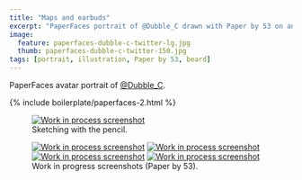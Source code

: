 ```yaml
---
title: "Maps and earbuds"
excerpt: "PaperFaces portrait of @Dubble_C drawn with Paper by 53 on an iPad."
image: 
  feature: paperfaces-dubble-c-twitter-lg.jpg
  thumb: paperfaces-dubble-c-twitter-150.jpg
tags: [portrait, illustration, Paper by 53, beard]
---
```


PaperFaces avatar portrait of <a href="http://twitter.com/Dubble_C">@Dubble_C</a>.

{% include boilerplate/paperfaces-2.html %}

<figure>
	<a href="{{ site.url }}/assets/images/paperfaces-dubble-c-process-1-lg.jpg"><img src="{{ site.url }}/assets/images/paperfaces-dubble-c-process-1-750.jpg" alt="Work in process screenshot"></a>
	<figcaption>Sketching with the pencil.</figcaption>
</figure>

<figure class="half">
	<a href="{{ site.url }}/assets/images/paperfaces-dubble-c-process-2-lg.jpg"><img src="{{ site.url }}/assets/images/paperfaces-dubble-c-process-2-600.jpg" alt="Work in process screenshot"></a>
	<a href="{{ site.url }}/assets/images/paperfaces-dubble-c-process-3-lg.jpg"><img src="{{ site.url }}/assets/images/paperfaces-dubble-c-process-3-600.jpg" alt="Work in process screenshot"></a>
	<a href="{{ site.url }}/assets/images/paperfaces-dubble-c-process-4-lg.jpg"><img src="{{ site.url }}/assets/images/paperfaces-dubble-c-process-4-600.jpg" alt="Work in process screenshot"></a>
	<a href="{{ site.url }}/assets/images/paperfaces-dubble-c-process-5-lg.jpg"><img src="{{ site.url }}/assets/images/paperfaces-dubble-c-process-5-600.jpg" alt="Work in process screenshot"></a>
	<figcaption>Work in progress screenshots (Paper by 53).</figcaption>
</figure>
